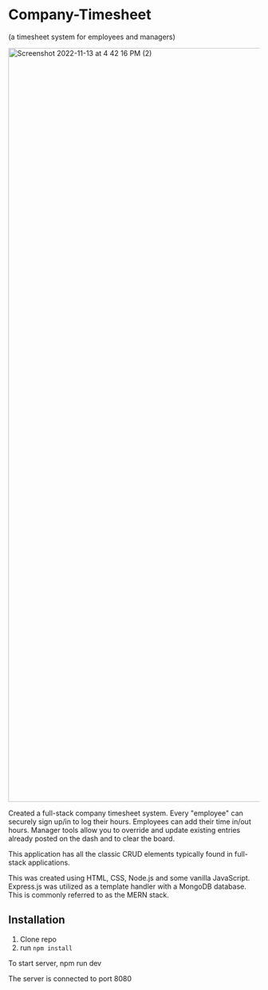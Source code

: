 # Company-Timesheet
(a timesheet system for employees and managers)

<img width="1512" alt="Screenshot 2022-11-13 at 4 42 16 PM (2)" src="https://user-images.githubusercontent.com/112451869/201546043-88099a66-af98-46e3-9e6b-bffd91bd9294.png">

Created a full-stack company timesheet system. Every "employee" can securely sign up/in to log their hours. Employees can add their time in/out hours. Manager tools allow you to override and update existing entries already posted on the dash and to clear the board.

This application has all the classic CRUD elements typically found in full-stack applications.


This was created using HTML, CSS, Node.js and some vanilla JavaScript. Express.js was utilized as a template handler with a MongoDB database.
This is commonly referred to as the MERN stack.


 ## Installation

1. Clone repo
2. run `npm install`



 To start server, npm run dev
 
 The server is connected to port 8080

